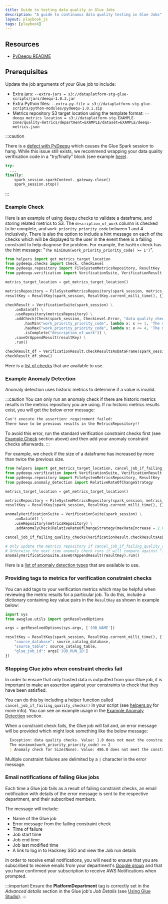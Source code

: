 ```yaml
---
title: Guide to testing data quality in Glue Jobs
description: "A guide to continuous data quality testing in Glue Jobs"
layout: playbook_js
tags: [playbook]
---
```


## Resources
- [PyDeequ README][pydeequ-readme]

## Prerequisites

Update the job arguments of your Glue job to include:
- Extra jars: `--extra-jars = s3://dataplatform-stg-glue-scripts/jars/deequ-1.0.3.jar` 
- Extra Python files: `--extra-py-file = s3://dataplatform-stg-glue-scripts/python-modules/pydeequ-1.0.1.zip` 
- Metrics repository S3 target location using the template format: 
  `--deequ_metrics_location = s3://dataplatform-stg-EXAMPLE-zone/quality-metrics/department=EXAMPLE/dataset=EXAMPLE/deequ-metrics.json`
  
:::caution

There is a [defect with PyDeequ][defect with PyDeequ] which causes the Glue Spark session to hang.
While this issue still exists, we recommend wrapping your data quality verification code in a "try/finally" block (see example [here][try-finally-example]).

```python
try:
  ...
finally:
    spark_session.sparkContext._gateway.close()
    spark_session.stop()
```
:::

### Example Check

Here is an example of using deequ checks to validate a dataframe, and storing related metrics to S3.
The `description_of_work` column is checked to be complete, and `work_priority_priority_code` between
1 and 4 inclusively. 
There is also the option to include a hint message on each of the checks which will be 
displayed to the user in the event there is a failing constraint to help diagnose the problem.
For example, the `hasMin` check has the hint message: "`The minimum(work_priority_priority_code) >= 1')`". 

```python
from helpers import get_metrics_target_location
from pydeequ.checks import Check, CheckLevel
from pydeequ.repository import FileSystemMetricsRepository, ResultKey
from pydeequ.verification import VerificationSuite, VerificationResult, RelativeRateOfChangeStrategy

metrics_target_location = get_metrics_target_location()

metricsRepository = FileSystemMetricsRepository(spark_session, metrics_target_location)
resultKey = ResultKey(spark_session, ResultKey.current_milli_time(), {})

checkResult = VerificationSuite(spark_session) \
    .onData(df) \
    .useRepository(metricsRepository) \
    .addCheck(Check(spark_session, CheckLevel.Error, "data quality checks") \
        .hasMin("work_priority_priority_code", lambda x: x >= 1, 'The minimum(work_priority_priority_code) >= 1') \
        .hasMax("work_priority_priority_code", lambda x: x <= 4, 'The maximum(work_priority_priority_code) <= 4')  \
        .isComplete("description_of_work")) \
    .saveOrAppendResult(resultKey) \
    .run()
    
checkResult_df = VerificationResult.checkResultsAsDataFrame(spark_session, checkResult)
checkResult_df.show()
```

Here is a [list of checks][pydeequ-checks] that are available to use.

### Example Anomaly Detection

Anomaly detection uses historic metrics to determine if a value is invalid.

:::caution
You can only run an anomaly check if there are historic metrics results in the metrics repository you are using.
If no historic metrics results exist, you will get the below error message:

```markdown
Can't execute the assertion: requirement failed: 
There have to be previous results in the MetricsRepository!!
```

To avoid this error, run the standard verification constraint checks first (see [Example Check](#example-check) section above) and then add your anomaly constraint checks afterwards.
:::

For example, we check if the size of a dataframe has increased by more than twice the previous size.

```python
from helpers import get_metrics_target_location, cancel_job_if_failing_quality_checks
from pydeequ.verification import VerificationSuite, VerificationResult
from pydeequ.repository import FileSystemMetricsRepository, ResultKey
from pydeequ.anomaly_detection import RelativeRateOfChangeStrategy

metrics_target_location = get_metrics_target_location()

metricsRepository = FileSystemMetricsRepository(spark_session, metrics_target_location)
resultKey = ResultKey(spark_session, ResultKey.current_milli_time(), {})

anomalyVerificationSuite = VerificationSuite(spark_session) \
    .onData(df) \
    .useRepository(metricsRepository) \
    .addAnomalyCheck(RelativeRateOfChangeStrategy(maxRateIncrease = 2.0), Size())

cancel_job_if_failing_quality_checks(VerificationResult.checkResultsAsDataFrame(spark_session, anomalyVerificationSuite.run()))

# Only update the metrics repository if cancel_job_if_failing_quality_checks succeeds.
# Otherwise the next time anomaly check runs it will compare against "incorrect" metrics.
anomalyVerificationSuite.saveOrAppendResult(resultKey).run()
```

Here is a [list of anomaly detection types][pydeequ-checks] that are available to use.

### Providing tags to metrics for verification constraint checks

You can add tags to your verification metrics which may be helpful when reviewing the metric
results for a particular job. 
To do this, include a dictionary containing key value pairs in the `ResultKey` as shown in example below:

```python
import sys
from awsglue.utils import getResolvedOptions

args = getResolvedOptions(sys.argv, ['JOB_NAME'])

resultKey = ResultKey(spark_session, ResultKey.current_milli_time(), {
    "source_database": source_catalog_database, 
    "source_table": source_catalog_table,
    "glue_job_id": args['JOB_RUN_ID']
})
```


### Stopping Glue jobs when constraint checks fail

In order to ensure that only trusted data is outputted from your Glue job, it is important
to make an assertion against your constraints to check that they have been satisfied.

You can do this by including a helper function called `cancel_job_if_failing_quality_checks()`
in your script (see [helpers.py][helpers.py] for more info).
You can see an example usage in the [Example Anomaly Detection](#example-anomaly-detection) section.

When a constraint check fails, the Glue job will fail and, an error message will be provided which might look something like
the below message:

```markdown
  Exception: data quality checks. Value: 1.0 does not meet the constraint requirement!
  The minimum(work_priority_priority_code) >= 2
  | Anomaly check for Size(None). Value: 486.0 does not meet the constraint requirement!
```

Multiple constraint failures are delimited by a `|` character in the error message.

### Email notifications of failing Glue jobs

Each time a Glue job fails as a result of failing constraint checks, an email notification with details of the error message is sent to the respective department, and their subscribed members.

The message will include:
- Name of the Glue job
- Error message from the failing constraint check
- Time of failure
- Job start time
- Job end time
- Job last modified time
- A link to log in to Hackney SSO and view the Job run details

In order to receive email notifications, you will need to ensure that you are subscribed to receive emails from your department's [Google group][google-groups] and that you have confirmed your subscription to receive AWS Notifications when prompted.


:::important
Ensure the **PlatformDepartment** tag is correctly set in the _Advanced details_ section in the Glue job's _Job Details_ (see [Using Glue Studio][using-glue-studio]). 
:::


[pydeequ-readme]: https://github.com/awslabs/python-deequ
[pydeequ-checks]: https://pydeequ.readthedocs.io/en/latest/pydeequ.html#module-pydeequ.checks
[pydeequ-anomaly-detection]: https://pydeequ.readthedocs.io/en/latest/pydeequ.html#module-pydeequ.anomaly_detection
[helpers.py]: https://github.com/LBHackney-IT/Data-Platform/blob/main/scripts/helpers.py
[defect with PyDeequ]: https://github.com/awslabs/python-deequ/issues/7
[try-finally-example]: https://github.com/LBHackney-IT/Data-Platform/blob/6468778d865c6203d1d11df78805720da9cd22b5/scripts/elec_mech_fire_tv_aerials_cleaning.py#L79-L105
[using-glue-studio]: ./001-using-glue-studio 
[google-groups]: https://groups.google.com/my-groups
